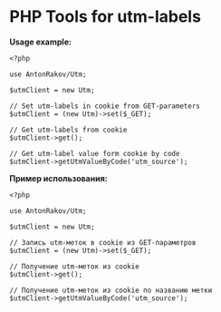 # PHP Tools for utm-labels

**Usage example:**

`<?php`

`use AntonRakov/Utm;`

`$utmClient = new Utm;`

`// Set utm-labels in cookie from GET-parameters`  
`$utmClient = (new Utm)->set($_GET);`

`// Get utm-labels from cookie`  
`$utmClient->get();`

`// Get utm-label value form cookie by code`  
`$utmClient->getUtmValueByCode('utm_source');`

**Пример использования:**

`<?php`

`use AntonRakov/Utm;`

`$utmClient = new Utm;`

`// Запись utm-меток в cookie из GET-параметров`  
`$utmClient = (new Utm)->set($_GET);`

`// Получение utm-меток из cookie`  
`$utmClient->get();`

`// Получение utm-меток из cookie по названию метки`  
`$utmClient->getUtmValueByCode('utm_source');`

